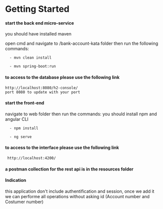 # Getting Started

 
#### start the back end micro-service
   you should have installed maven
 
   open cmd and navigate to /bank-account-kata folder then run the following commands:
  
  ```
    - mvn clean install

    - mvn spring-boot:run
  ```
 

  
#### to access to the database please use the following link
    http://localhost:8080/h2-console/
    port 8080 to update with your port
    
#### start the front-end
 
  navigate to  web folder then run the commands:
  you should install npm and angular CLI
  ```
    - npm install

    - ng serve 
  ```
  #### to access to the interface please use the following link
     http://localhost:4200/
     
     
   #### a postman collection for the rest api is in the resources folder
   
   #### Indication
   this application don't include authentification and session, once we add it we can performe all operations without asking id
   (Account number and Costumer number)
    
